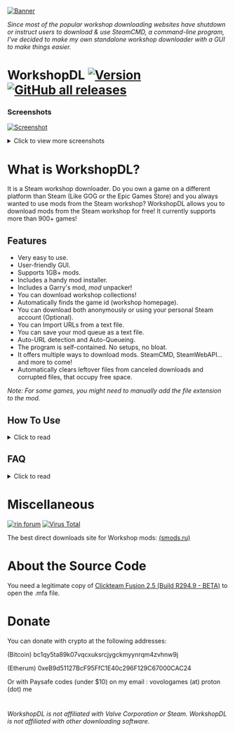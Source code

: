 [![Banner](https://raw.githubusercontent.com/VovoloGames/WorkshopDL/main/screenshots/banner_opaque_red.png)](https://github.com/VovoloGames/WorkshopDL)

<em>Since most of the popular workshop downloading websites have shutdown or instruct users to download & use SteamCMD, a command-line program,
I've decided to make my own standalone workshop downloader with a GUI to make things easier.</em>
# WorkshopDL [![Version](https://img.shields.io/github/v/tag/VovoloGames/WorkshopDL?label=version&style=flat-square&color=black)](https://github.com/VovoloGames/WorkshopDL/releases) [![GitHub all releases](https://img.shields.io/github/downloads/VovoloGames/WorkshopDL/total?style=flat-square)](https://github.com/VovoloGames/WorkshopDL/releases)

### Screenshots
[![Screenshot](https://raw.githubusercontent.com/VovoloGames/WorkshopDL/main/screenshots/screenshot1.png)](https://github.com/VovoloGames/WorkshopDL/releases)
<details closed>
<summary>Click to view more screenshots</summary>
<br>

[![Screenshot](https://raw.githubusercontent.com/VovoloGames/WorkshopDL/main/screenshots/screenshot2.png)](https://github.com/VovoloGames/WorkshopDL/releases)

[![Screenshot](https://raw.githubusercontent.com/VovoloGames/WorkshopDL/main/screenshots/screenshot3.png)](https://github.com/VovoloGames/WorkshopDL/releases)
</details>

# What is WorkshopDL?
It is a Steam workshop downloader. Do you own a game on a different platform than Steam (Like GOG or the Epic Games Store) and you always wanted to use mods from the Steam workshop? WorkshopDL allows you to download mods from the Steam workshop for free! It currently supports more than 900+ games!

## Features
- Very easy to use.
- User-friendly GUI.
- Supports 1GB+ mods.
- Includes a handy mod installer.
- Includes a Garry's mod, <em>mod</em> unpacker!
- You can download workshop collections!
- Automatically finds the game id (workshop homepage).
- You can download both anonymously or using your personal Steam account (Optional).
- You can Import URLs from a text file.
- You can save your mod queue as a text file.
- Auto-URL detection and Auto-Queueing.
- The program is self-contained. No setups, no bloat.
- It offers multiple ways to download mods. SteamCMD, SteamWebAPI... and more to come!
- Automatically clears leftover files from canceled downloads and corrupted files, that occupy free space.

<em>Note: For some games, you might need to manually add the file extension to the mod.</em>

## How To Use
<details closed>
<summary>Click to read</summary>
<br>

`(You can read more information for various issues, inside WorkshopDL by going at "Help>Support".)`

1. Execute "WorkshopDL.exe"
Do *not* open the "steamcmd.exe" located inside the steamcmd folder.

2. At the "Workshop Homepage" box simply copy & paste, inside the box, the game's workshop homepage URL.
For example, here is a workshop homepage https://steamcommunity.com/app/4000/workshop/.

3. At the "Workshop mod URL" box simply copy & paste, inside the box, the URL of the mod you want to download.

4. Click download.
(Note: The first time it might take longer to download cause SteamCMD is downloading some necessary files.
This will *only* happen on your very first launch.)

5. After the download is completed the folder containing the mod will open on a separate window.
6. Installation of mods differs from game to game.

Note 1: Games that aren't listed here https://steamdb.info/sub/17906/apps/ are not guaranteed to work.

Note 2: If a game does not work, try to download the mods using the AppID (Homepage) of it's dedicated server. You can also try downloading with SteamWebAPI. It works with a lot of SteamCMD unsupported games, usually single-player ones.
</details>

## FAQ
<details closed>
<summary>Click to read</summary>
<br>

Q: Why would I need this?  
>  A: If you own a game on a different platform like GOG or the Epic Games store, you can not download mods for the game, as the majority of mods are locked inside Steam's workshop. So instead of buying the game a second time to access the mods, you can simply use WorkshopDL.

Q: How does this work?  
>  A: It pretty much is a GUI that launches Valve's SteamCMD commandline tool with the needed parameters to download the workshop item you want.  
>
>  As of version 1.4.4 and above, it has a lot more complicated features, like workshop collection support, the ability to download mods using the >SteamWebAPI, a download queue... and the list goes on!

Q: Which games are supported by WorkshopDL?  
>  A: Games listed here https://steamdb.info/sub/17906/apps/ will work with no issues.
Other games might work too, but it is not guaranteed.

Q: Is this safe to use?  
>  A: Yes. It is completely safe! It is impossible to get banned for using this tool.
>If you mean virus-wise, it is clean and open-source! Here is a [VirusTotal scan](https://www.virustotal.com/gui/file/eb2db500701093de0723cd7013d43ca9df41e6319abb1862c3d7d7373e3cfb9b) of the latest version.
</details>

# Miscellaneous
[![rin forum](https://img.shields.io/badge/Forum%20Post-cs.rin.ru-darkgray?style=flat-square)](https://cs.rin.ru/forum/viewtopic.php?f=29&t=124583)
[![Virus Total](https://img.shields.io/badge/Virus%20Total%20Scan-v1.8.9%20Clean-brightgreen?style=flat-square)](https://www.virustotal.com/gui/file/eb2db500701093de0723cd7013d43ca9df41e6319abb1862c3d7d7373e3cfb9b)

The best direct downloads site for Workshop mods: [(smods.ru)](https://catalogue.smods.ru/)

# About the Source Code
You need a legitimate copy of [Clickteam Fusion 2.5 (Build R294.9 - BETA)](https://www.clickteam.com/clickteam-fusion-2-5) to open the .mfa file.

# Donate
You can donate with crypto at the following addresses:

(Bitcoin)
bc1qy5ta89k07vqcxuksrcjygckmyynrqm4zvhnw9j

(Etherum)
0xeB9d51127BcF95FfC1E40c296F129C67000CAC24

Or with Paysafe codes (under $10) on my email :
vovologames (at) proton (dot) me  

#
###### <em>WorkshopDL is not affiliated with Valve Corporation or Steam. WorkshopDL is not affiliated with other downloading software.</em>
